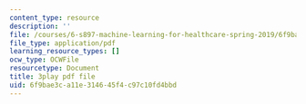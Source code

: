 ```yaml
---
content_type: resource
description: ''
file: /courses/6-s897-machine-learning-for-healthcare-spring-2019/6f9bae3ca11e314645f4c97c10fd4bbd_yYWyLZrdRRI.pdf
file_type: application/pdf
learning_resource_types: []
ocw_type: OCWFile
resourcetype: Document
title: 3play pdf file
uid: 6f9bae3c-a11e-3146-45f4-c97c10fd4bbd
---
```

